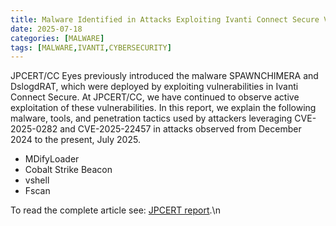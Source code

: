 ```yaml
---
title: Malware Identified in Attacks Exploiting Ivanti Connect Secure Vulnerabilities
date: 2025-07-18
categories: [MALWARE]
tags: [MALWARE,IVANTI,CYBERSECURITY]
---
```


JPCERT/CC Eyes previously introduced the malware SPAWNCHIMERA and DslogdRAT, which were deployed by exploiting vulnerabilities in Ivanti Connect Secure. At JPCERT/CC, we have continued to observe active exploitation of these vulnerabilities. In this report, we explain the following malware, tools, and penetration tactics used by attackers leveraging CVE-2025-0282 and CVE-2025-22457 in attacks observed from December 2024 to the present, July 2025.

- MDifyLoader
- Cobalt Strike Beacon
- vshell
- Fscan

To read the complete article see: [JPCERT report](https://blogs.jpcert.or.jp/en/2025/07/ivanti_cs.html).\n